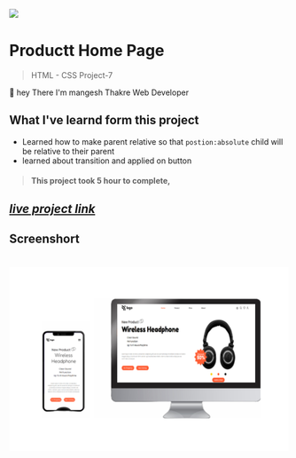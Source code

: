 ![](https://img.shields.io/badge/Live%20Project%207-Product%20Home%20Pagee-brightgreen)

# Productt Home Page
> HTML - CSS Project-7 

🙌 hey There I'm mangesh Thakre Web Developer 
##  What I've learnd form this project 
 
 - Learned how to make parent relative so that `postion:absolute` child will be relative to their parent
 - learned about transition and applied on button

> #### This project took 5 hour to complete, 

 ##  _[live project link](https://full-stack-js-html-css-project-7.netlify.app "HTML-CSS_Project-6" )_

## Screenshort
![alt text](https://github.com/MangeshThakre/HTML-CSS-Project-7/blob/master/project%20img/My%20project%20(6).png)
=======
